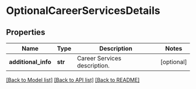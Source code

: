 # OptionalCareerServicesDetails


## Properties
Name | Type | Description | Notes
------------ | ------------- | ------------- | -------------
**additional_info** | **str** | Career Services description. | [optional] 

[[Back to Model list]](../README.md#documentation-for-models) [[Back to API list]](../README.md#documentation-for-api-endpoints) [[Back to README]](../README.md)


